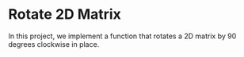 # Rotate 2D Matrix

In this project, we implement a function that rotates a 2D matrix by 90 degrees clockwise in place.
